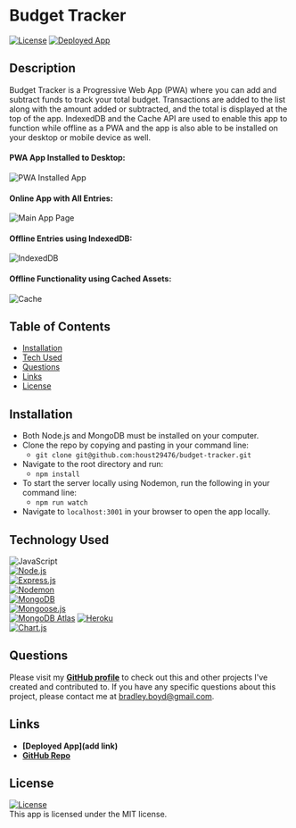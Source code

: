 # Budget Tracker

<a href='./LICENSE'>![License](https://img.shields.io/badge/License%3A-MIT-green.svg)</a> <a href="https://budget-app-tc.herokuapp.com/">![Deployed App](https://img.shields.io/badge/Deployed%20App-blue.svg)</a>

## Description

Budget Tracker is a Progressive Web App (PWA) where you can add and subtract funds to track your total budget. Transactions are added to the list along with the amount added or subtracted, and the total is displayed at the top of the app.
IndexedDB and the Cache API are used to enable this app to function while offline as a PWA and the app is also able to be installed on your desktop or mobile device as well.

#### PWA App Installed to Desktop:

![PWA Installed App](./assets/images/screenshot-4.jpg)

#### Online App with All Entries:

![Main App Page](./assets/images/screenshot-3.jpg)

#### Offline Entries using IndexedDB:

![IndexedDB](./assets/images/screenshot-1.jpg)

#### Offline Functionality using Cached Assets:

![Cache](./assets/images/screenshot-2.jpg)

## Table of Contents

- [Installation](#installation)
- [Tech Used](#tech-used)
- [Questions](#questions)
- [Links](#links)
- [License](#license)

## Installation

- Both Node.js and MongoDB must be installed on your computer.
- Clone the repo by copying and pasting in your command line:
  - `git clone git@github.com:houst29476/budget-tracker.git`
- Navigate to the root directory and run:
  - `npm install`
- To start the server locally using Nodemon, run the following in your command line:
  - `npm run watch`
- Navigate to `localhost:3001` in your browser to open the app locally.

## Technology Used

![JavaScript](https://img.shields.io/badge/JavaScript-F7DF1E?style=for-the-badge&logo=javascript&logoColor=black)  
 <a href='https://nodejs.org/en/'>![Node.js](https://img.shields.io/badge/Node.js-43853D?style=for-the-badge&logo=node.js&logoColor=white)</a>  
 <a href='https://www.npmjs.com/package/express'>![Express.js](https://img.shields.io/badge/Express.js-404D59?style=for-the-badge)</a>  
 <a href='https://nodemon.io/'>![Nodemon](https://img.shields.io/badge/Nodemon-76D04B?style=for-the-badge&logo=nodemon&logoColor=white)</a>  
 <a href='https://dev.mysql.com/doc/'>![MongoDB](https://img.shields.io/badge/MongoDB-4EA94B?style=for-the-badge&logo=mongodb&logoColor=white)</a>  
 <a href='https://mongoosejs.com/'>![Mongoose.js](https://img.shields.io/badge/Mongoose.js-880000?style=for-the-badge&logoColor=white)</a>  
 <a href='https://dev.mysql.com/doc/'>![MongoDB Atlas](https://img.shields.io/badge/MongoDB%20Atlas-4EA94B?style=for-the-badge&logo=mongodb&logoColor=white)</a>
<a href='https://heroku.com'>![Heroku](https://img.shields.io/badge/Heroku-430098?style=for-the-badge&logo=heroku&logoColor=white)</a>  
 <a href='https://www.chartjs.org/'>![Chart.js](https://img.shields.io/badge/Chart.js-DB7093?style=for-the-badge&logoColor=white)</a>

## Questions

Please visit my **[GitHub profile](https://github.com/houst29476/)** to check out this and other projects I've created and contributed to.
If you have any specific questions about this project, please contact me at <bradley.boyd@gmail.com>.

## Links

- **[Deployed App](add link)**
- **[GitHub Repo](https://github.com/houst29476/budget-tracker/)**

## License

<a href='./LICENSE'>![License](https://img.shields.io/badge/License%3A-MIT-green.svg)</a>  
 This app is licensed under the MIT license.
